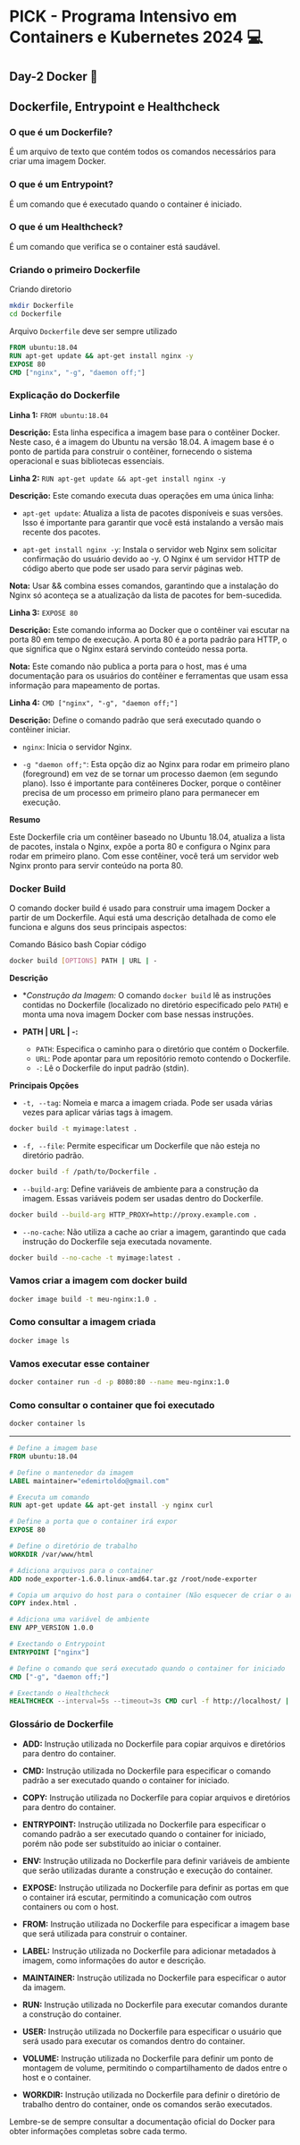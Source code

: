 # PICK - Programa Intensivo em Containers e Kubernetes 2024 :computer: 

## Day-2 Docker :rocket:

## Dockerfile, Entrypoint e Healthcheck

### O que é um Dockerfile?

É um arquivo de texto que contém todos os comandos necessários para criar uma imagem Docker.

### O que é um Entrypoint?

É um comando que é executado quando o container é iniciado.

### O que é um Healthcheck?

É um comando que verifica se o container está saudável.

### Criando o primeiro Dockerfile

Criando diretorio 

```bash
mkdir Dockerfile
cd Dockerfile
```
Arquivo `Dockerfile` deve ser sempre utilizado 

```dockerfile
FROM ubuntu:18.04
RUN apt-get update && apt-get install nginx -y
EXPOSE 80
CMD ["nginx", "-g", "daemon off;"] 
```

### Explicação do Dockerfile

**Linha 1:** `FROM ubuntu:18.04`

**Descrição:** Esta linha especifica a imagem base para o contêiner Docker. Neste caso, é a imagem do Ubuntu na versão 18.04. A imagem base é o ponto de partida para construir o contêiner, fornecendo o sistema operacional e suas bibliotecas essenciais.

**Linha 2:** `RUN apt-get update && apt-get install nginx -y`

**Descrição:** Este comando executa duas operações em uma única linha:

- `apt-get update`: Atualiza a lista de pacotes disponíveis e suas versões. Isso é importante para garantir que você está instalando a versão mais recente dos pacotes.

- `apt-get install nginx -y`: Instala o servidor web Nginx sem solicitar confirmação do usuário devido ao -y. O Nginx é um servidor HTTP de código aberto que pode ser usado para servir páginas web.

**Nota:** Usar && combina esses comandos, garantindo que a instalação do Nginx só aconteça se a atualização da lista de pacotes for bem-sucedida.

**Linha 3:** `EXPOSE 80`

**Descrição:** Este comando informa ao Docker que o contêiner vai escutar na porta 80 em tempo de execução. A porta 80 é a porta padrão para HTTP, o que significa que o Nginx estará servindo conteúdo nessa porta.

**Nota:** Este comando não publica a porta para o host, mas é uma documentação para os usuários do contêiner e ferramentas que usam essa informação para mapeamento de portas.

**Linha 4:** `CMD ["nginx", "-g", "daemon off;"]`

**Descrição:** Define o comando padrão que será executado quando o contêiner iniciar.

- `nginx`: Inicia o servidor Nginx.

- `-g "daemon off;"`: Esta opção diz ao Nginx para rodar em primeiro plano (foreground) em vez de se tornar um processo daemon (em segundo plano). Isso é importante para contêineres Docker, porque o contêiner precisa de um processo em primeiro plano para permanecer em execução.

**Resumo**

Este Dockerfile cria um contêiner baseado no Ubuntu 18.04, atualiza a lista de pacotes, instala o Nginx, expõe a porta 80 e configura o Nginx para rodar em primeiro plano. Com esse contêiner, você terá um servidor web Nginx pronto para servir conteúdo na porta 80.

### Docker Build 

O comando docker build é usado para construir uma imagem Docker a partir de um Dockerfile. Aqui está uma descrição detalhada de como ele funciona e alguns dos seus principais aspectos:

Comando Básico
bash
Copiar código

```bash
docker build [OPTIONS] PATH | URL | -
```

**Descrição**

- **Construção da Imagem:* O comando `docker build` lê as instruções contidas no Dockerfile (localizado no diretório especificado pelo `PATH`) e monta uma nova imagem Docker com base nessas instruções.

- **PATH | URL | -:**

    - `PATH`: Especifica o caminho para o diretório que contém o Dockerfile.
    - `URL`: Pode apontar para um repositório remoto contendo o Dockerfile.
    - `-`: Lê o Dockerfile do input padrão (stdin).

**Principais Opções**
- `-t, --tag`: Nomeia e marca a imagem criada. Pode ser usada várias vezes para aplicar várias tags à imagem.

```bash
docker build -t myimage:latest .
```

- `-f, --file`: Permite especificar um Dockerfile que não esteja no diretório padrão.

```bash
docker build -f /path/to/Dockerfile .
```

- `--build-arg`: Define variáveis de ambiente para a construção da imagem. Essas variáveis podem ser usadas dentro do Dockerfile.

```bash
docker build --build-arg HTTP_PROXY=http://proxy.example.com .
```

- `--no-cache`: Não utiliza a cache ao criar a imagem, garantindo que cada instrução do Dockerfile seja executada novamente.

```bash
docker build --no-cache -t myimage:latest .
```

### Vamos criar a imagem com docker build

```bash
docker image build -t meu-nginx:1.0 .
```

### Como consultar a imagem criada

```bash
docker image ls
```

### Vamos executar esse container

```bash
docker container run -d -p 8080:80 --name meu-nginx:1.0
```

### Como consultar o container que foi executado

```bash
docker container ls
```



----

```dockerfile
# Define a imagem base
FROM ubuntu:18.04

# Define o mantenedor da imagem
LABEL maintainer="edemirtoldo@gmail.com"

# Executa um comando
RUN apt-get update && apt-get install -y nginx curl

# Define a porta que o container irá expor
EXPOSE 80

# Define o diretório de trabalho
WORKDIR /var/www/html

# Adiciona arquivos para o container
ADD node_exporter-1.6.0.linux-amd64.tar.gz /root/node-exporter

# Copia um arquivo do host para o container (Não esquecer de criar o arquivo index.html)
COPY index.html .

# Adiciona uma variável de ambiente
ENV APP_VERSION 1.0.0

# Exectando o Entrypoint
ENTRYPOINT ["nginx"]

# Define o comando que será executado quando o container for iniciado
CMD ["-g", "daemon off;"]

# Exectando o Healthcheck
HEALTHCHECK --interval=5s --timeout=3s CMD curl -f http://localhost/ || exit 1
```

### Glossário de Dockerfile

- **ADD:** Instrução utilizada no Dockerfile para copiar arquivos e diretórios para dentro do container.

- **CMD:** Instrução utilizada no Dockerfile para especificar o comando padrão a ser executado quando o container for iniciado.

- **COPY:** Instrução utilizada no Dockerfile para copiar arquivos e diretórios para dentro do container.

- **ENTRYPOINT:** Instrução utilizada no Dockerfile para especificar o comando padrão a ser executado quando o container for iniciado, porém não pode ser substituído ao iniciar o container.

- **ENV:** Instrução utilizada no Dockerfile para definir variáveis de ambiente que serão utilizadas durante a construção e execução do container.

- **EXPOSE:** Instrução utilizada no Dockerfile para definir as portas em que o container irá escutar, permitindo a comunicação com outros containers ou com o host.

- **FROM:** Instrução utilizada no Dockerfile para especificar a imagem base que será utilizada para construir o container.

- **LABEL:** Instrução utilizada no Dockerfile para adicionar metadados à imagem, como informações do autor e descrição.

- **MAINTAINER:** Instrução utilizada no Dockerfile para especificar o autor da imagem.

- **RUN:** Instrução utilizada no Dockerfile para executar comandos durante a construção do container.

- **USER:** Instrução utilizada no Dockerfile para especificar o usuário que será usado para executar os comandos dentro do container.

- **VOLUME:** Instrução utilizada no Dockerfile para definir um ponto de montagem de volume, permitindo o compartilhamento de dados entre o host e o container.

- **WORKDIR:** Instrução utilizada no Dockerfile para definir o diretório de trabalho dentro do container, onde os comandos serão executados.

Lembre-se de sempre consultar a documentação oficial do Docker para obter informações completas sobre cada termo.